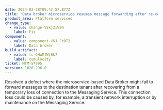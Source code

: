 ```yaml
---
date: 2024-03-28T09:47:57.877Z
title: "Data broker microservice resumes message forwarding after re-connecting to the Messaging Service"
product_area: Platform services
change_type:
  - value: change-VSkj2iV9m
    label: Fix
component:
  - value: component-V6J_FcOT2
    label: Data broker
build_artifact:
  - value: tc-QHwMfWtBk7
    label: cumulocity
ticket: MTM-57995
version: 1020.296.0
---
```

Resolved a defect where the microservice-based Data Broker might fail to forward messages to the destination tenant after recovering from a temporary loss of connection to the Messaging Service. This connection loss could be caused by, for example, a transient network interruption or by maintenance on the Messaging Service.